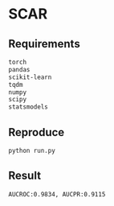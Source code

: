 # SCAR
## Requirements
```sh
torch  
pandas  
scikit-learn  
tqdm  
numpy  
scipy  
statsmodels  
```
## Reproduce
```sh
python run.py
```
## Result
```sh
AUCROC:0.9834, AUCPR:0.9115
```
